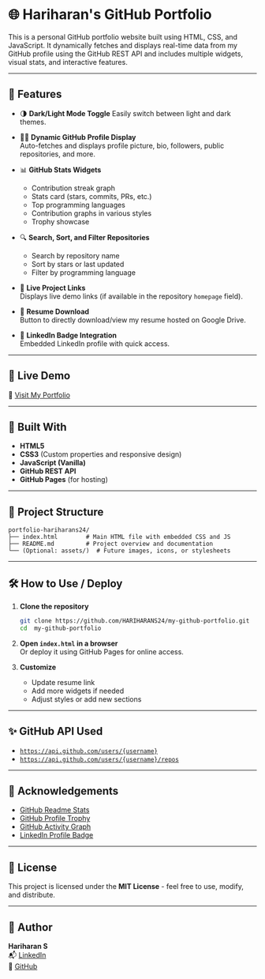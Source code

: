 # 🌐 Hariharan's GitHub Portfolio

This is a personal GitHub portfolio website built using HTML, CSS, and JavaScript. It dynamically fetches and displays real-time data from my GitHub profile using the GitHub REST API and includes multiple widgets, visual stats, and interactive features.

---
  
## 📌 Features   
  
- 🌗 **Dark/Light Mode Toggle** 
  Easily switch between light and dark themes.
  
- 🧑‍💻 **Dynamic GitHub Profile Display**   
  Auto-fetches and displays profile picture, bio, followers, public repositories, and more. 
 
- 📊 **GitHub Stats Widgets**    
  - Contribution streak graph   
  - Stats card (stars, commits, PRs, etc.)  
  - Top programming languages  
  - Contribution graphs in various styles  
  - Trophy showcase   

- 🔍 **Search, Sort, and Filter Repositories**  
  - Search by repository name   
  - Sort by stars or last updated  
  - Filter by programming language  
 
- 🔗 **Live Project Links**  
  Displays live demo links (if available in the repository `homepage` field).

- 📄 **Resume Download**  
  Button to directly download/view my resume hosted on Google Drive.

- 💼 **LinkedIn Badge Integration**  
  Embedded LinkedIn profile with quick access.

---

## 🚀 Live Demo

🔗 [Visit My Portfolio](https://hariharans24.github.io/my-github-portfolio/)

---

## 🧱 Built With

- **HTML5**
- **CSS3** (Custom properties and responsive design)
- **JavaScript (Vanilla)**
- **GitHub REST API**
- **GitHub Pages** (for hosting)

---

## 📁 Project Structure

```
portfolio-hariharans24/
├── index.html        # Main HTML file with embedded CSS and JS
├── README.md         # Project overview and documentation
└── (Optional: assets/)  # Future images, icons, or stylesheets
```

---

## 🛠 How to Use / Deploy

1. **Clone the repository**
   ```bash
   git clone https://github.com/HARIHARANS24/my-github-portfolio.git
   cd  my-github-portfolio
   ```

2. **Open `index.html` in a browser**  
   Or deploy it using GitHub Pages for online access. 

3. **Customize**  
   - Update resume link
   - Add more widgets if needed
   - Adjust styles or add new sections

---

## ✨ GitHub API Used

- [`https://api.github.com/users/{username}`](https://docs.github.com/en/rest/users/users?apiVersion=2022-11-28#get-a-user)
- [`https://api.github.com/users/{username}/repos`](https://docs.github.com/en/rest/repos/repos?apiVersion=2022-11-28#list-repositories-for-a-user)

---

## 🧩 Acknowledgements

- [GitHub Readme Stats](https://github.com/anuraghazra/github-readme-stats)
- [GitHub Profile Trophy](https://github.com/ryo-ma/github-profile-trophy)
- [GitHub Activity Graph](https://github.com/Ashutosh00710/github-readme-activity-graph)
- [LinkedIn Profile Badge](https://www.linkedin.com/help/linkedin/answer/a507663)

---

## 📃 License

This project is licensed under the **MIT License** - feel free to use, modify, and distribute.

---

## 👤 Author

**Hariharan S**  
📬 [LinkedIn](https://linkedin.com/in/hariharan-s24)  
💼 [GitHub](https://github.com/HARIHARANS24)  
